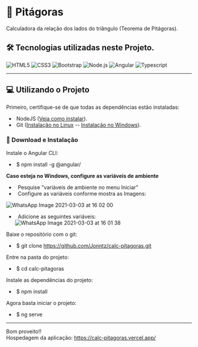 # :triangular_ruler: Pitágoras
Calculadora da relação dos lados do triângulo (Teorema de Pitágoras).

## 🛠 Tecnologias utilizadas neste Projeto.
![HTML5](https://img.shields.io/badge/-HTML5-333333?style=flat&logo=HTML5)
![CSS3](https://img.shields.io/badge/-CSS-333333?style=flat&logo=CSS3&logoColor=1572B6)
![Bootstrap](https://img.shields.io/badge/-Bootstrap-333333?style=flat&logo=bootstrap&logoColor=563D7C)
![Node.js](https://img.shields.io/badge/-Node.js-333333?style=flat&logo=node.js)
![Angular](https://img.shields.io/badge/-Angular-333333?style=flat&logo=angular)
![Typescript](https://img.shields.io/badge/-Typescript-333333?style=flat&logo=typescript)

---

## :computer: Utilizando o Projeto

Primeiro, certifique-se de que todas as dependências estão instaladas:

 - &nbsp;NodeJS ([Veja como instalar](https://nodejs.org/pt-br/download/)).
 - &nbsp;Git ([Instalação no Linux](https://balta.io/blog/git-github-primeiros-passos#instala%C3%A7%C3%A3o-do-git) -- [Instalação no Windows](https://dicasdeprogramacao.com.br/como-instalar-o-git-no-windows/)).
 
### :paperclip: Download e Instalação

Instale o Angular CLI:
- &nbsp;$ npm install -g @angular/

**Caso esteja no Windows, configure as variáveis de ambiente**
- &nbsp; Pesquise "variáveis de ambiente no menu Iniciar"
- &nbsp; Configure as variáveis conforme mostra as Imagens:

![WhatsApp Image 2021-03-03 at 16 02 00](https://user-images.githubusercontent.com/65257445/109859222-799a4480-7c3b-11eb-8b9b-61b9bfd916c5.jpeg)

- &nbsp; Adicione as seguintes variáveis:
![WhatsApp Image 2021-03-03 at 16 01 38](https://user-images.githubusercontent.com/65257445/109859275-861e9d00-7c3b-11eb-86ea-d3a1d85d0b50.jpeg)


Baixe o repositório com o git: 
 - &nbsp;$ git clone https://github.com/Jonntz/calc-pitagoras.git

Entre na pasta do projeto:
  - &nbsp;$ cd calc-pitagoras

Instale as dependências do projeto:
  - &nbsp;$ npm install

Agora basta iniciar o projeto:
  - &nbsp;$ ng serve

---
Bom proveito!! <br>
Hospedagem da aplicação: https://calc-pitagoras.vercel.app/
